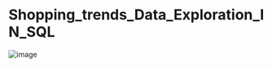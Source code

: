 # Shopping_trends_Data_Exploration_IN_SQL
![image](https://github.com/user-attachments/assets/61969a80-21a3-46e0-8e0a-1701d9335519)
